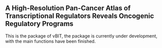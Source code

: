## A High-Resolution Pan-Cancer Atlas of Transcriptional Regulators Reveals Oncogenic Regulatory Programs

This is the package of vBIT, the package is currently under development, with the main functions have been finished.
